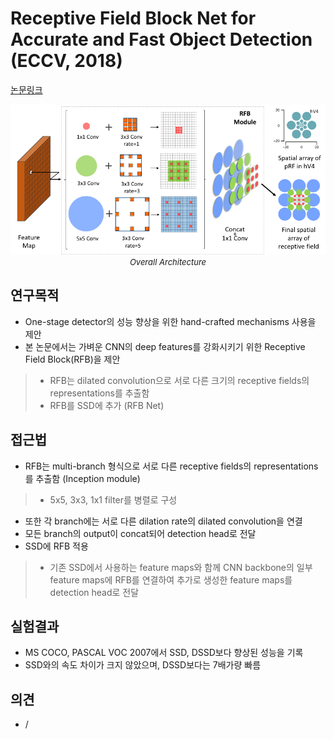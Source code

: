 # Receptive Field Block Net for Accurate and Fast Object Detection (ECCV, 2018)

[논문링크](https://openaccess.thecvf.com/content_ECCV_2018/html/Songtao_Liu_Receptive_Field_Block_ECCV_2018_paper.html)

<p align="center">
    <img width="600" alt='fig1' src="./img/02_43_01.png?raw=true"></br>
    <em><font size=2>Overall Architecture</font></em>
</p>

## 연구목적
- One-stage detector의 성능 향상을 위한 hand-crafted mechanisms 사용을 제안
- 본 논문에서는 가벼운 CNN의 deep features를 강화시키기 위한 Receptive Field Block(RFB)을 제안
> - RFB는 dilated convolution으로 서로 다른 크기의 receptive fields의 representations를 추출함
> - RFB를 SSD에 추가 (RFB Net)

## 접근법
- RFB는 multi-branch 형식으로 서로 다른 receptive fields의 representations를 추출함 (Inception module)
> - 5x5, 3x3, 1x1 filter를 병렬로 구성
- 또한 각 branch에는 서로 다른 dilation rate의 dilated convolution을 연결
- 모든 branch의 output이 concat되어 detection head로 전달
- SSD에 RFB 적용
> - 기존 SSD에서 사용하는 feature maps와 함께 CNN backbone의 일부 feature maps에 RFB를 연결하여 추가로 생성한 feature maps를 detection head로 전달

## 실험결과
- MS COCO, PASCAL VOC 2007에서 SSD, DSSD보다 향상된 성능을 기록
- SSD와의 속도 차이가 크지 않았으며, DSSD보다는 7배가량 빠름

## 의견
- / 